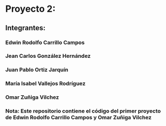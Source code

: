 # Proyecto 2: 
## Integrantes:
### Edwin Rodolfo Carrillo Campos 
### Jean Carlos González Hernández 
### Juan Pablo Ortiz Jarquín
### María Isabel Vallejos Rodríguez
### Omar Zuñiga Vilchez

### Nota: Este repositorio contiene el código del primer proyecto de  Edwin Rodolfo Carrillo Campos y Omar Zuñiga Vilchez



